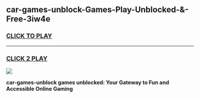 
## car-games-unblock-Games-Play-Unblocked-&-Free-3iw4e
<h3>
<a href="https://premium76.site?title=car-games-unblock&ref=24A">CLICK TO PLAY</a></h3>
<hr>

<h3>
<a href="https://premium76.site?title=car-games-unblock&ref=24A">CLICK 2 PLAY</a>
  
</h3>

<a href="https://premium76.site?title=car-games-unblock&ref=24A"><img src="https://clearcache.store/games.png"></a>


**car-games-unblock games unblocked: Your Gateway to Fun and Accessible Online Gaming**
